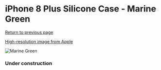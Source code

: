 # iPhone 8 Plus Silicone Case - Marine Green

[Return to previous page](/iphone_7)

[High-resolution image from Apple](https://store.storeimages.cdn-apple.com/8756/as-images.apple.com/is/MRRA2?wid=4500&hei=4500&fmt=png)

<div style="width: 384px"><img src="/everysource/MRRA2.png" alt="Marine Green"></div>

### Under construction

